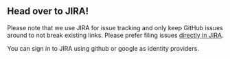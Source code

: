 ## Head over to JIRA!

Please note that we use JIRA for issue tracking and only keep GitHub issues around to not break existing links. Please prefer filing issues [directly in JIRA](https://jira.mesosphere.com/secure/CreateIssue!default.jspa?pid=10401).

You can sign in to JIRA using github or google as identity providers.
